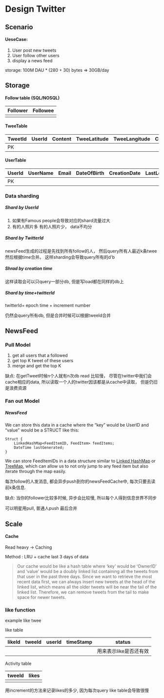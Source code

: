 # Design Twitter
## Scenario

#### UeseCase:
1. User post new tweets
2. User follow other users
4. display a news feed



storage: 100M DAU * (280 + 30) bytes => 30GB/day


## Storage
#### Follow table (SQL/NOSQL)
| Follower | Followee |
| -------- | -------- |
|          |          |


#### TweeTable 
| TweetId | UserId | Content | TweeLatitude | TweeLangitude | CreationDate |
| ------- | ------ | ------- | ------------ | ------------- | ------------ |
| PK      |        |         |              |               |              |


#### UserTable
| UserId | UserName | Email | DateOfBirth | CreationDate | LastLogin |
| ------ | -------- | ----- | ----------- | ------------ | --------- |
| PK     |          |       |             |              |           |
### Data sharding

##### Shard by **UserId**

1. 如果有Famous people会导致对应的shard流量过大
2. 有的人照片多 有的人照片少， data不均分

##### Shard by TwitterId

newsFeed生成的过程是先找到所有follow的人， 然后query所有人最近k条twee然后根据time合并。 这样sharding会导致query所有的d'b

##### Shrad by creation time

这样读取会可以只query一部分db, 但是写load都在同样的db上

##### Shard by time+twitterId

twitterId= epoch time + increment number

仍然会query所有db, 但是合并时候可以根据tweeId合并

## NewsFeed

### Pull Model

1. get all users that a followed
2. get top K tweet of these users
3. merge and get the top K

缺点: 在getTweet时候n个人就有n次db read 比较慢， 尽管在twitter中我们会cache相应的data, 所以读取一个人的twitter因该都是从cache中读取， 但是仍旧是浪费资源



### Fan out Model

##### NewsFeed

We can store this data in a cache where the “key” would be UserID and “value” would be a STRUCT like this:

```
Struct {
    LinkedHashMap<FeedItemID, FeedItem> feedItems;
    DateTime lastGenerated;
}
```



We can store FeedItemIDs in a data structure similar to [Linked HashMap](https://docs.oracle.com/javase/7/docs/api/java/util/LinkedHashMap.html) or [TreeMap](https://docs.oracle.com/javase/6/docs/api/java/util/TreeMap.html), which can allow us to not only jump to any feed item but also iterate through the map easily. 



每次follow的人发消息, 都会异步push到你的newsFeedCache中, 每次只要去读前k条信息.

缺点: 当你的follower比较多时候, 异步会比较慢, 所以每个人得到信息世界不同步

可以明星用pull, 普通人push 最后合并

## Scale

#### Cache 

Read heavy -> Caching

Method : LRU + cache last 3 days of data



> Our cache would be like a hash table where ‘key’ would be ‘OwnerID’ and ‘value’ would be a doubly linked list containing all the tweets from that user in the past three days. Since we want to retrieve the most recent data first, we can always insert new tweets at the head of the linked list, which means all the older tweets will be near the tail of the linked list. Therefore, we can remove tweets from the tail to make space for newer tweets.



### like function

example like twee

like table

| likeId | tweeId | userId | timeStamp | status                 |
| ------ | ------ | ------ | --------- | ---------------------- |
|        |        |        |           | 用来表示like是否还有效 |

Activity table

| tweeId | likes |
| ------ | ----- |
|        |       |

用increment的方法来记录likes的多少, 因为每次query like table会导致很慢



